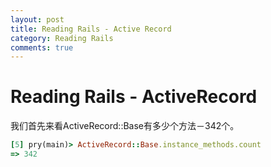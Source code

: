 ```yaml
---
layout: post
title: Reading Rails - Active Record
category: Reading Rails
comments: true
---
```


# Reading Rails - ActiveRecord

我们首先来看ActiveRecord::Base有多少个方法－342个。

~~~rb
[5] pry(main)> ActiveRecord::Base.instance_methods.count
=> 342
~~~
